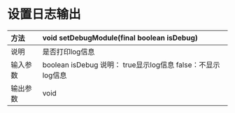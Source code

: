 # 设置日志输出

| 方法 | void setDebugModule\(final boolean isDebug\) |
| :--- | :--- |
| 说明 | 是否打印log信息 |
| 输入参数 | boolean isDebug 说明： true显示log信息 false：不显示log信息  |
| 输出参数 | void |



